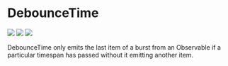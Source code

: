 # DebounceTime

[![](../../../assets/godev.svg?raw=true)](https://pkg.go.dev/github.com/reactivego/rx/test/DebounceTime?tab=doc)
[![](../../../assets/godoc.svg?raw=true)](https://godoc.org/github.com/reactivego/rx/test/DebounceTime)
[![](../../../assets/rx.svg?raw=true)](http://reactivex.io/documentation/operators/debounce.html)

DebounceTime only emits the last item of a burst from an Observable if a
particular timespan has passed without it emitting another item.
